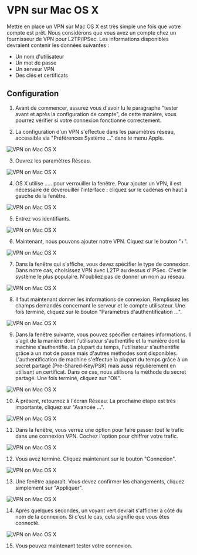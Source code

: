 VPN sur Mac OS X
================

Mettre en place un VPN sur Mac OS X est très simple une fois que votre compte est prêt. Nous considérons que vous avez un compte chez un fournisseur de VPN pour L2TP/IPSec. Les informations disponibles devraient contenir les données suivantes :

 * Un nom d'utilisateur
 * Un mot de passe
 * Un serveur VPN
 * Des clés et certificats

Configuration
-------------

 1. Avant de commencer, assurez vous d'avoir lu le paragraphe "tester avant et après la configuration de compte", de cette manière, vous pourrez vérifier si votre connexion fonctionne correctement. 
 
 2. La configuration d'un VPN s'effectue dans les paramètres réseau, accessible via "Préférences Système ..." dans le menu Apple. 
 
 ![VPN on Mac OS X](vpn_osx_02.jpg)

 3. Ouvrez les paramètres Réseau.

 ![VPN on Mac OS X](vpn_osx_03.jpg)

 4. OS X utilise ..... pour verrouiller la fenêtre. Pour ajouter un VPN, il est nécessaire de déverouiller l'interface : cliquez sur le cadenas en haut à gauche de la fenêtre.

 ![VPN on Mac OS X](vpn_osx_04.jpg)

 5. Entrez vos identifiants.

 ![VPN on Mac OS X](vpn_osx_05.jpg)

 6. Maintenant, nous pouvons ajouter notre VPN. Ciquez sur le bouton "+".

 ![VPN on Mac OS X](vpn_osx_06.jpg)

 7. Dans la fenêtre qui s'affiche, vous devez spécifier le type de connexion. Dans notre cas, choisissez VPN avec L2TP au dessus d'IPSec. C'est le système le plus populaire. N'oubliez pas de donner un nom au réseau.
 
 ![VPN on Mac OS X](vpn_osx_07.jpg)

 8. Il faut maintenant donner les informations de connexion. Remplissez les champs demandés concernant le serveur et le compte utilisateur. Une fois terminé, cliquez sur le bouton "Paramètres d'authentification ...".

 ![VPN on Mac OS X](vpn_osx_08.jpg)

 9. Dans la fenêtre suivante, vous pouvez spécifier certaines informations. Il s'agit de la manière dont l'utilisateur s'authentifie et la manière dont la machine s'authentifie. La plupart du temps, l'utilisateur s'authentifie grâce à un mot de passe mais d'autres méthodes sont disponibles. L'authentification de machine s'effectue la plupart du temps grâce à un secret partagé (Pre-Shared-Key/PSK) mais aussi régulièrement en utilisant un certificat. Dans ce cas, nous utilisons la méthode du secret partagé. Une fois terminé, cliquez sur "OK".

 ![VPN on Mac OS X](vpn_osx_09.jpg)

 10. À présent, retournez à l'écran Réseau. La prochaine étape est très importante, cliquez sur "Avancée ...".

 ![VPN on Mac OS X](vpn_osx_09b.jpg)

 11. Dans la fenêtre, vous verrez une option pour faire passer tout le trafic dans une connexion VPN. Cochez l'option pour chiffrer votre trafic.
 
 ![VPN on Mac OS X](vpn_osx_10.jpg)

 12. Vous avez terminé. Cliquez maintenant sur le bouton "Connexion".
 
 ![VPN on Mac OS X](vpn_osx_11.jpg)

 13. Une fenêtre apparaît. Vous devez confirmer les changements, cliquez simplement sur "Appliquer".

 ![VPN on Mac OS X](vpn_osx_12.jpg)

 14. Après quelques secondes, un voyant vert devrait s'afficher à côté du nom de la connexion. Si c'est le cas, cela signifie que vous êtes connecté.

 ![VPN on Mac OS X](vpn_osx_13.jpg)

 15. Vous pouvez maintenant tester votre connexion.
